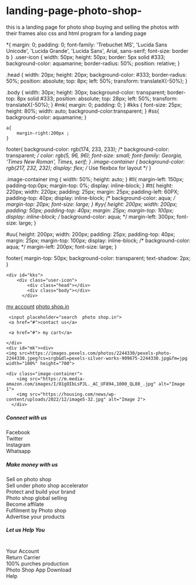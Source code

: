# landing-page-photo-shop-
this is a landing page for photo shop buying and selling the photos with their frames also 
css  and html program for a landing page 


*{
    margin: 0;
    padding: 0;
    font-family: 'Trebuchet MS', 'Lucida Sans Unicode', 'Lucida Grande', 'Lucida Sans', Arial, sans-serif;
    font-size: border b
}
.user-icon {
    width: 50px;
    height: 50px;
    border: 5px solid #333;
    background-color: aquamarine;
    border-radius: 50%;
    position: relative;
  }
  
  .head {
    width: 20px;
    height: 20px;
    background-color: #333;
    border-radius: 50%;
    position: absolute;
    top: 8px;
    left: 50%;
    transform: translateX(-50%);
  }
  
  .body {
    width: 30px;
    height: 30px;
    background-color: transparent;
    border-top: 8px solid #333;
    position: absolute;
    top: 28px;
    left: 50%;
    transform: translateX(-50%);
  }
#mk{
    margin: 0;
    padding: 0;
}
#kks {
    font-size: 25px;
    height: 80%;
    width: auto;
    background-color:transparent;
     }
    #ss{
        background-color: aquamarine;
    }
    
    a{
        margin-right:200px ;
    }
footer{
    background-color: rgb(174, 233, 233);
    /* background-color: transparent; */
    color: rgb(5, 96, 96);
    font-size: small;
    font-family: Georgia, 'Times New Roman', Times, serif;
}
.image-container {
    background-color: rgb(217, 232, 232);
    display: flex; /* Use flexbox for layout */
  }
  
  .image-container img {
    width: 50%; 
    height: auto; 
  }
  #ll{
    margin-left: 150px;
    padding-top:0px;
  margin-top: 0%;
  display: inline-block;
  }
  #tt{
    height: 220px;
    width: 220px;
    padding: 25px;
    margin: 25px;
    padding-left: 60PX;
    padding-top: 40px;
    display: inline-block;
    /* background-color: aqua; */
    margin-top: 20px;
     font-size: large;
  }
  #yy{
    height: 200px;
    width: 200px;
    padding: 50px;
    padding-top: 40px;
    margin: 25px;
    margin-top: 100px;
    display: inline-block;
    /* background-color: aqua; */
    margin-left: 300px;
    font-size: large;
  }
  
  #uu{
    height: 200px;
    width: 200px;
    padding: 25px;
    padding-top: 40px;
    margin: 25px;
    margin-top: 100px;
    display: inline-block;
  /* background-color: aqua; */
  margin-left: 200px;
  font-size: large;
}

  footer{
    margin-top: 50px;
     background-color: transparent;
    text-shadow: 2px;
  }


<!DOCTYPE html>
<html lang="en">
<head>
    <meta charset="UTF-8">
    <meta name="viewport" content="width=device-width, initial-scale=1.0">
    <title>Document</title>
    <link rel="stylesheet" href="landing.css">
</head>
<body>
 
    <div id="kks">
        <div class="user-icon">
            <div class="head"></div>
            <div class="body"></div>
          </div>

<div id="ss">
    <a href="#"> my account</a>
    <a href="#"> photo shop.in</a>
    
 
     <input placeholder="search  photo shop.in">
     <a href="#">contact us</a>
    
     <a href="#"> my cart</a>
 
    </div>
    <div id="mk"><div>
    <img src=https://images.pexels.com/photos/2244330/pexels-photo-2244330.jpeg?cs=srgb&dl=pexels-silver-works-909675-2244330.jpg&fm=jpg width="100%" height="700">
  
</div>

    <div class="image-container">
        <img src="https://m.media-amazon.com/images/I/81gOIbLsPJL._AC_UF894,1000_QL80_.jpg" alt="Image 1">
        <img src="https://housing.com/news/wp-content/uploads/2022/12/image5-32.jpg" alt="Image 2">
      </div>
      
    
<footer>
<div id="oo">
<div id="tt"><h5>Connect with us</h5>
Facebook <br>
Twitter <br>
Instagram <br>
Whatsapp</div>
    <div id="yy"><h5>Make money with us</h5>
    Sell on photo shop <br>
    Sell under photo shop accelerator <br>
    Protect and build your brand <br>
    Photo shop global selling <br>
    Become affilate <br>
    Fulfilment by Photo shop <br>
    Advertise your products <br>

</div>
     <div id="uu"><h5>Let us Help You </h5><br>
    Your Account <br>
Return Carrier <br>
100%  purches production <br>
Photo Shop App Download <br>
Help</div>
</div> </footer>
</body>
</html>




